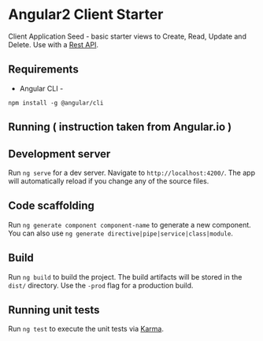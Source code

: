# Angular2 Client Starter

Client Application Seed - basic starter views to Create, Read, Update and Delete.
Use with a [Rest API](https://github.com/rogatum/mongo-node-api-starter).

## Requirements

* Angular CLI - 

```
npm install -g @angular/cli
```

## Running ( instruction taken from Angular.io )

## Development server

Run `ng serve` for a dev server. Navigate to `http://localhost:4200/`. The app will automatically reload if you change any of the source files.

## Code scaffolding

Run `ng generate component component-name` to generate a new component. You can also use `ng generate directive|pipe|service|class|module`.

## Build

Run `ng build` to build the project. The build artifacts will be stored in the `dist/` directory. Use the `-prod` flag for a production build.

## Running unit tests

Run `ng test` to execute the unit tests via [Karma](https://karma-runner.github.io).
